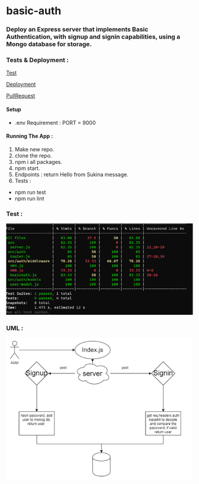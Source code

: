 # basic-auth

### Deploy an Express server that implements Basic Authentication, with signup and signin capabilities, using a Mongo database for storage.

### Tests & Deployment :

[Test]()

[Deployment]()

[PullRequest]()

#### Setup

* .env Requirement : PORT = 9000


#### Running The App :
1. Make new repo.
2. clone the repo.
3. npm i all packages.
4. npm start.
5. Endpoints : return Hello from Sukina message.
6. Tests : 
  * npm run test
  * npm run lint

### Test :
![test](test-class6.PNG)

### UML :
![UML](UML-class6.PNG)